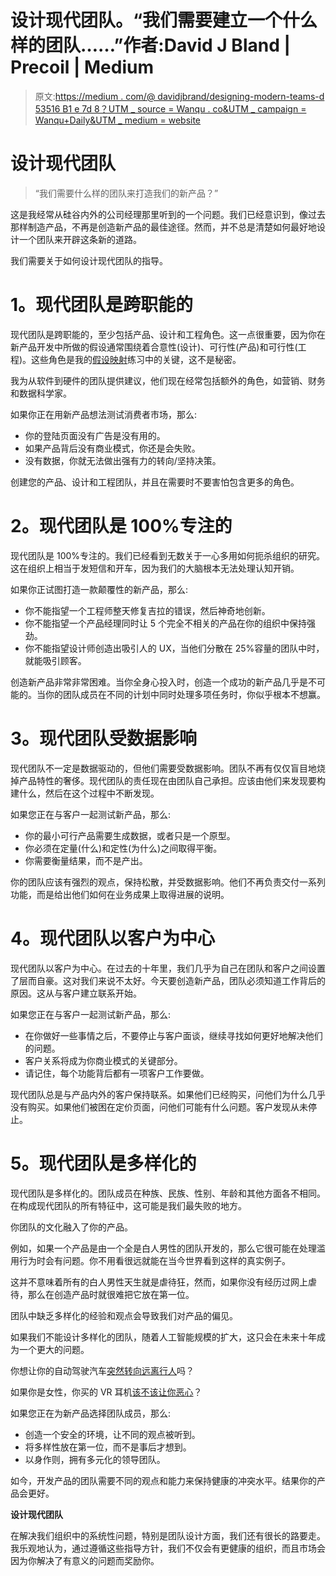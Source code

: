 # 设计现代团队。“我们需要建立一个什么样的团队……”作者:David J Bland | Precoil | Medium

> 原文:[https://medium . com/@ davidjbrand/designing-modern-teams-d 53516 B1 e 7d 8？UTM _ source = Wanqu . co&UTM _ campaign = Wanqu+Daily&UTM _ medium = website](https://medium.com/@davidjbland/designing-modern-teams-d53516b1e7d8?utm_source=wanqu.co&utm_campaign=Wanqu+Daily&utm_medium=website)

# 设计现代团队

> “我们需要什么样的团队来打造我们的新产品？”

这是我经常从硅谷内外的公司经理那里听到的一个问题。我们已经意识到，像过去那样制造产品，不再是创造新产品的最佳途径。然而，并不总是清楚如何最好地设计一个团队来开辟这条新的道路。

我们需要关于如何设计现代团队的指导。



# **1。现代团队是跨职能的**

现代团队是跨职能的，至少包括产品、设计和工程角色。这一点很重要，因为你在新产品开发中所做的假设通常围绕着合意性(设计)、可行性(产品)和可行性(工程)。这些角色是我的[假设映射](http://precoil.com/precoil-resources-page.html)练习中的关键，这不是秘密。

我为从软件到硬件的团队提供建议，他们现在经常包括额外的角色，如营销、财务和数据科学家。

如果你正在用新产品想法测试消费者市场，那么:

*   你的登陆页面没有广告是没有用的。
*   如果产品背后没有商业模式，你还是会失败。
*   没有数据，你就无法做出强有力的转向/坚持决策。

创建您的产品、设计和工程团队，并且在需要时不要害怕包含更多的角色。



# **2。现代团队是 100%专注的**

现代团队是 100%专注的。我们已经看到无数关于一心多用如何扼杀组织的研究。这在组织上相当于发短信和开车，因为我们的大脑根本无法处理认知开销。

如果你正试图打造一款颠覆性的新产品，那么:

*   你不能指望一个工程师整天修复吉拉的错误，然后神奇地创新。
*   你不能指望一个产品经理同时让 5 个完全不相关的产品在你的组织中保持强劲。
*   你不能指望设计师创造出吸引人的 UX，当他们分散在 25%容量的团队中时，就能吸引顾客。

创造新产品非常非常困难。当你全身心投入时，创造一个成功的新产品几乎是不可能的。当你的团队成员在不同的计划中同时处理多项任务时，你似乎根本不想赢。



# **3。现代团队受数据影响**

现代团队不一定是数据驱动的，但他们需要受数据影响。团队不再有仅仅盲目地烧掉产品特性的奢侈。现代团队的责任现在由团队自己承担。应该由他们来发现要构建什么，然后在这个过程中不断发现。

如果您正在与客户一起测试新产品，那么:

*   你的最小可行产品需要生成数据，或者只是一个原型。
*   你必须在定量(什么)和定性(为什么)之间取得平衡。
*   你需要衡量结果，而不是产出。

你的团队应该有强烈的观点，保持松散，并受数据影响。他们不再负责交付一系列功能，而是给出他们如何在业务成果上取得进展的说明。



# **4。现代团队以客户为中心**

现代团队以客户为中心。在过去的十年里，我们几乎为自己在团队和客户之间设置了层而自豪。这对我们来说不太好。今天要创造新产品，团队必须知道工作背后的原因。这从与客户建立联系开始。

如果您正在与客户一起测试新产品，那么:

*   在你做好一些事情之后，不要停止与客户面谈，继续寻找如何更好地解决他们的问题。
*   客户关系将成为你商业模式的关键部分。
*   请记住，每个功能背后都有一项客户工作要做。

现代团队总是与产品内外的客户保持联系。如果他们已经购买，问他们为什么几乎没有购买。如果他们被困在定价页面，问他们可能有什么问题。客户发现从未停止。



# **5。现代团队是多样化的**

现代团队是多样化的。团队成员在种族、民族、性别、年龄和其他方面各不相同。在构成现代团队的所有特征中，这可能是我们最失败的地方。

你团队的文化融入了你的产品。

例如，如果一个产品是由一个全是白人男性的团队开发的，那么它很可能在处理滥用行为时会有问题。你不用看很远就能在当今世界看到这样的真实例子。

这并不意味着所有的白人男性天生就是虐待狂，然而，如果你没有经历过网上虐待，那么在创造产品时就很难把它放在第一位。

团队中缺乏多样化的经验和观点会导致我们对产品的偏见。

如果我们不能设计多样化的团队，随着人工智能规模的扩大，这只会在未来十年成为一个更大的问题。

你想让你的自动驾驶汽车[突然转向远离行人](http://www.nytimes.com/2016/06/24/technology/should-your-driverless-car-hit-a-pedestrian-to-save-your-life.html)吗？

如果你是女性，你买的 VR 耳机[该不该让你恶心](http://qz.com/192874/is-the-oculus-rift-designed-to-be-sexist/)？

如果您正在为新产品选择团队成员，那么:

*   创造一个安全的环境，让不同的观点被听到。
*   将多样性放在第一位，而不是事后才想到。
*   以身作则，拥有多元化的领导团队。

如今，开发产品的团队需要不同的观点和能力来保持健康的冲突水平。结果你的产品会更好。

**设计现代团队**

在解决我们组织中的系统性问题，特别是团队设计方面，我们还有很长的路要走。我乐观地认为，通过遵循这些指导方针，我们不仅会有更健康的组织，而且市场会因为你解决了有意义的问题而奖励你。









